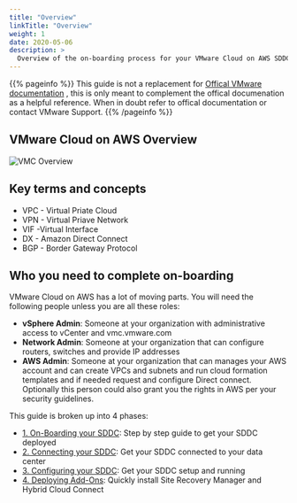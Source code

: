 ```yaml
---
title: "Overview"
linkTitle: "Overview"
weight: 1
date: 2020-05-06
description: >
  Overview of the on-boarding process for your VMware Cloud on AWS SDDC (Software Defined Datacenter)
---
```


{{% pageinfo %}}
This guide is not a replacement for <a href="https://docs.vmware.com/en/VMware-Cloud-on-AWS/index.html" target="_blank">Offical VMware documentation</a> , this is only meant to complement the offical documenation as a helpful reference. When in doubt refer to offical documentation or contact VMware Support.
{{% /pageinfo %}}

## VMware Cloud on AWS Overview

![VMC Overview](https://vmc-onboarding-images.s3-us-west-2.amazonaws.com/Overview/vmwonawsoverview.png)

## Key terms and concepts

- VPC - Virtual Priate Cloud
- VPN - Virtual Priave Network
- VIF -Virtual Interface
- DX - Amazon Direct Connect
- BGP - Border Gateway Protocol

## Who you need to complete on-boarding

VMware Cloud on AWS has a lot of moving parts. You will need the following people unless you are all these roles:  

* **vSphere Admin**: Someone at your organization with administrative access to vCenter and vmc.vmware.com
* **Network Admin**: Someone at your organization that can configure routers, switches and provide IP addresses
* **AWS Admin**: Someone at your organization that can manages your AWS account and can create VPCs and subnets and run cloud formation templates and if needed request and configure Direct connect. Optionally this person could also grant you the rights in AWS per your security guidelines.

This guide is broken up into 4 phases:

* [1. On-Boarding your SDDC](/guide/1.-on-boarding-sddc/): Step by step guide to get your SDDC deployed
* [2. Connecting your SDDC](/2.-Connect-SDDC/): Get your SDDC connected to your data center
* [3. Configuring your SDDC](/3.-Configure-SDDC/): Get your SDDC setup and running
* [4. Deploying Add-Ons](/4.-Deploy-Add-Ons/): Quickly install Site Recovery Manager and Hybrid Cloud Connect
